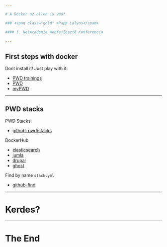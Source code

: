 ```yaml
---

# A Docker az ellen is véd!

### <span class="gold" >Papp Lalyos</span>

#### I. NetAcademia Webfejlesztő Konferencia

---
```


## First steps with docker

Dont install it! Just play with it: 

- [PWD trainings](http://training.play-with-docker.com)
- [PWD](http://play-with-docker.com)
- [myPWD](http://pwd.lalyo.sh)

---
## PWD stacks

PWD Stacks:
- [github: pwd/stacks](https://github.com/play-with-docker/stacks/)

DockerHub
- [elasticsearch](https://hub.docker.com/_/elasticsearch/)
- [jumla](https://hub.docker.com/_/jumla/)
- [drupal](https://hub.docker.com/_/drupal/)
- [ghost](https://hub.docker.com/_/ghost/)

Find by name `stack.yml`
- [github-find](https://github.com/docker-library/docs/find/master)
---

# Kerdes?

---

# The End
